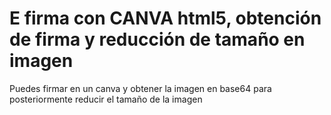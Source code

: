 # E firma con CANVA html5, obtención de firma y reducción de tamaño en imagen
Puedes firmar en un canva y obtener la imagen en base64 para posteriormente reducir el tamaño de la imagen
